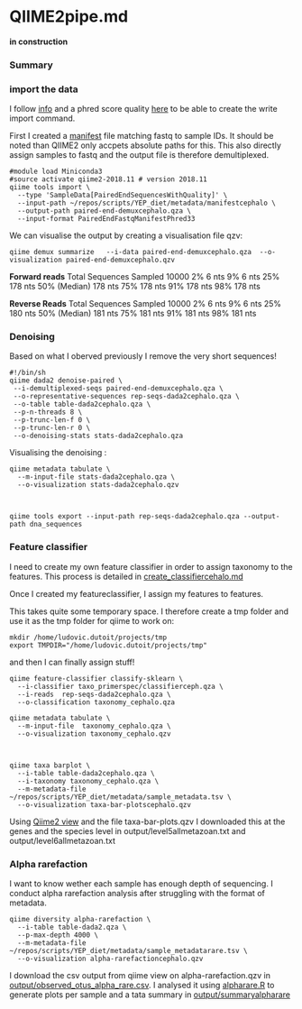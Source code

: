 # QIIME2pipe.md

**in construction**

### Summary

### import the data

I follow [info](https://docs.qiime2.org/2018.11/tutorials/importing/#manifest-file) and a phred score quality [here](https://www.drive5.com/usearch/manual/quality_score.html) to be able to create the write import command.

First I created a [manifest](metadata/manifestcephalo) file matching fastq to sample IDs. It should be noted than QIIME2 only accpets absolute paths for this. This also directly assign samples to fastq and the output file is therefore demultiplexed.

```
#module load Miniconda3
#source activate qiime2-2018.11 # version 2018.11
qiime tools import \
  --type 'SampleData[PairedEndSequencesWithQuality]' \
  --input-path ~/repos/scripts/YEP_diet/metadata/manifestcephalo \
  --output-path paired-end-demuxcephalo.qza \
  --input-format PairedEndFastqManifestPhred33
```
We can visualise the output by creating a visualisation file qzv:


```
qiime demux summarize   --i-data paired-end-demuxcephalo.qza  --o-visualization paired-end-demuxcephalo.qzv
```


**Forward reads**
Total Sequences Sampled 10000
2%  6 nts
9%  6 nts
25% 178 nts
50% (Median)  178 nts
75% 178 nts
91% 178 nts
98% 178 nts

**Reverse Reads**
Total Sequences Sampled 10000
2%  6 nts
9%  6 nts
25% 180 nts
50% (Median)  181 nts
75% 181 nts
91% 181 nts
98% 181 nts

### Denoising

Based on what I oberved previously I remove the very short sequences!

```
#!/bin/sh
qiime dada2 denoise-paired \
 --i-demultiplexed-seqs paired-end-demuxcephalo.qza \
 --o-representative-sequences rep-seqs-dada2cephalo.qza \
 --o-table table-dada2cephalo.qza \
 --p-n-threads 8 \
 --p-trunc-len-f 0 \
 --p-trunc-len-r 0 \
 --o-denoising-stats stats-dada2cephalo.qza 
```

Visualising the denoising :


```
qiime metadata tabulate \
  --m-input-file stats-dada2cephalo.qza \
  --o-visualization stats-dada2cephalo.qzv



qiime tools export --input-path rep-seqs-dada2cephalo.qza --output-path dna_sequences
```


### Feature classifier

I need to create my own feature classifier in order to assign taxonomy to the features. This process is detailed in [create_classifiercehalo.md](create_classifiercephalo.md)


Once I created my featureclassifier, I assign my features to features.

 This takes quite some temporary space. I therefore create a tmp folder and use it as the tmp folder for qiime to work on:

```
mkdir /home/ludovic.dutoit/projects/tmp
export TMPDIR="/home/ludovic.dutoit/projects/tmp"
```

and then  I can finally assign stuff!


```
qiime feature-classifier classify-sklearn \
  --i-classifier taxo_primerspec/classifierceph.qza \
  --i-reads  rep-seqs-dada2cephalo.qza \
  --o-classification taxonomy_cephalo.qza

qiime metadata tabulate \
  --m-input-file  taxonomy_cephalo.qza \
  --o-visualization taxonomy_cephalo.qzv



qiime taxa barplot \
  --i-table table-dada2cephalo.qza \
  --i-taxonomy taxonomy_cephalo.qza \
  --m-metadata-file ~/repos/scripts/YEP_diet/metadata/sample_metadata.tsv \
  --o-visualization taxa-bar-plotscephalo.qzv
```

Using [Qiime2 view](https://view.qiime2.org) and the file taxa-bar-plots.qzv I downloaded this at the genes and the species level in output/level5allmetazoan.txt and output/level6allmetazoan.txt

### Alpha rarefaction


I want to know wether each sample has enough depth of sequencing. I conduct alpha rarefaction analysis after struggling with the format of metadata.

```
qiime diversity alpha-rarefaction \
  --i-table table-dada2.qza \
  --p-max-depth 4000 \
  --m-metadata-file  ~/repos/scripts/YEP_diet/metadata/sample_metadatarare.tsv \
  --o-visualization alpha-rarefactioncephalo.qzv
 ```

 I download the csv output from qiime view on alpha-rarefaction.qzv in [output/observed_otus_alpha_rare.csv](output/observed_otus_alpha_rare.csv). I analysed it using [alpharare.R](alpharare.R) to generate plots per sample and a tata summary in [output/summaryalpharare](output/summaryalpharare)